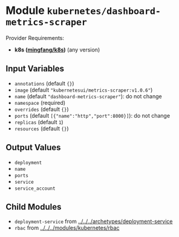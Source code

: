 
# Module `kubernetes/dashboard-metrics-scraper`

Provider Requirements:
* **k8s ([mingfang/k8s](https://registry.terraform.io/providers/mingfang/k8s/latest))** (any version)

## Input Variables
* `annotations` (default `{}`)
* `image` (default `"kubernetesui/metrics-scraper:v1.0.6"`)
* `name` (default `"dashboard-metrics-scraper"`): do not change
* `namespace` (required)
* `overrides` (default `{}`)
* `ports` (default `[{"name":"http","port":8000}]`): do not change
* `replicas` (default `1`)
* `resources` (default `{}`)

## Output Values
* `deployment`
* `name`
* `ports`
* `service`
* `service_account`

## Child Modules
* `deployment-service` from [../../../archetypes/deployment-service](../../../archetypes/deployment-service)
* `rbac` from [../../../modules/kubernetes/rbac](../../../modules/kubernetes/rbac)

